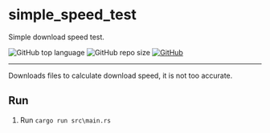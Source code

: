 # simple_speed_test

Simple download speed test.

![GitHub top language](https://img.shields.io/github/languages/top/cccaaannn/simple_speed_test?color=blue) ![GitHub repo size](https://img.shields.io/github/repo-size/cccaaannn/simple_speed_test?color=orange) [![GitHub](https://img.shields.io/github/license/cccaaannn/simple_speed_test?color=green)](https://github.com/cccaaannn/simple_speed_test/blob/master/LICENSE)

---

Downloads files to calculate download speed, it is not too accurate.

## Run
1. Run `cargo run src\main.rs`
